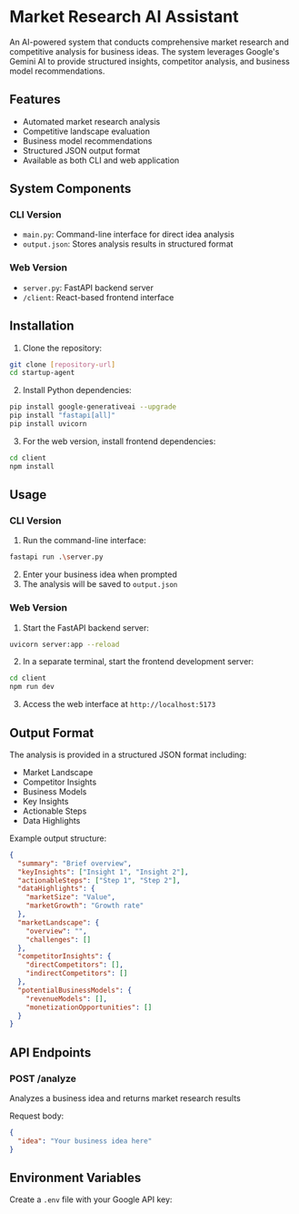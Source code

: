 # Market Research AI Assistant

An AI-powered system that conducts comprehensive market research and competitive analysis for business ideas. The system leverages Google's Gemini AI to provide structured insights, competitor analysis, and business model recommendations.

## Features

- Automated market research analysis
- Competitive landscape evaluation
- Business model recommendations
- Structured JSON output format
- Available as both CLI and web application

## System Components

### CLI Version

- `main.py`: Command-line interface for direct idea analysis
- `output.json`: Stores analysis results in structured format

### Web Version

- `server.py`: FastAPI backend server
- `/client`: React-based frontend interface

## Installation

1. Clone the repository:

```bash
git clone [repository-url]
cd startup-agent
```

2. Install Python dependencies:

```bash
pip install google-generativeai --upgrade
pip install "fastapi[all]"
pip install uvicorn
```

3. For the web version, install frontend dependencies:

```bash
cd client
npm install
```

## Usage

### CLI Version

1. Run the command-line interface:

```bash
fastapi run .\server.py
```

2. Enter your business idea when prompted
3. The analysis will be saved to `output.json`

### Web Version

1. Start the FastAPI backend server:

```bash
uvicorn server:app --reload
```

2. In a separate terminal, start the frontend development server:

```bash
cd client
npm run dev
```

3. Access the web interface at `http://localhost:5173`

## Output Format

The analysis is provided in a structured JSON format including:

- Market Landscape
- Competitor Insights
- Business Models
- Key Insights
- Actionable Steps
- Data Highlights

Example output structure:

```json
{
  "summary": "Brief overview",
  "keyInsights": ["Insight 1", "Insight 2"],
  "actionableSteps": ["Step 1", "Step 2"],
  "dataHighlights": {
    "marketSize": "Value",
    "marketGrowth": "Growth rate"
  },
  "marketLandscape": {
    "overview": "",
    "challenges": []
  },
  "competitorInsights": {
    "directCompetitors": [],
    "indirectCompetitors": []
  },
  "potentialBusinessModels": {
    "revenueModels": [],
    "monetizationOpportunities": []
  }
}
```

## API Endpoints

### POST /analyze

Analyzes a business idea and returns market research results

Request body:

```json
{
  "idea": "Your business idea here"
}
```

## Environment Variables

Create a `.env` file with your Google API key:
